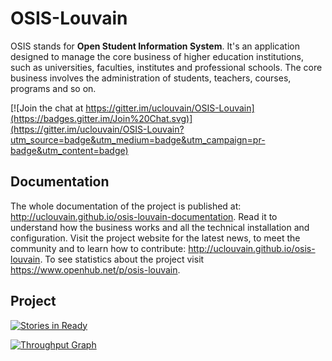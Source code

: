 # OSIS-Louvain

OSIS stands for **Open Student Information System**. It's an application designed to manage the core business of higher education institutions, such as universities, faculties, institutes and professional schools. The core business involves the administration of students, teachers, courses, programs and so on.

[![Join the chat at https://gitter.im/uclouvain/OSIS-Louvain](https://badges.gitter.im/Join%20Chat.svg)](https://gitter.im/uclouvain/OSIS-Louvain?utm_source=badge&utm_medium=badge&utm_campaign=pr-badge&utm_content=badge)

## Documentation

The whole documentation of the project is published at: http://uclouvain.github.io/osis-louvain-documentation. Read it to understand how the business works and all the technical installation and configuration. Visit the project website for the latest news, to meet the community and to learn how to contribute: http://uclouvain.github.io/osis-louvain. To see statistics about the project visit https://www.openhub.net/p/osis-louvain.

## Project

[![Stories in Ready](https://badge.waffle.io/uclouvain/osis-louvain.png?label=ready&title=Ready)](http://waffle.io/uclouvain/osis-louvain)

[![Throughput Graph](https://graphs.waffle.io/uclouvain/osis-louvain/throughput.svg)](https://waffle.io/uclouvain/osis-louvain/metrics)
